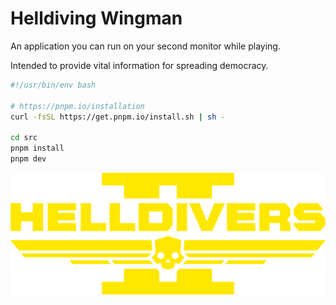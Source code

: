 # Helldiving Wingman

An application you can run on your second monitor while playing.

Intended to provide vital information for spreading democracy.

```sh
#!/usr/bin/env bash

# https://pnpm.io/installation
curl -fsSL https://get.pnpm.io/install.sh | sh -

cd src
pnpm install
pnpm dev
```

![](./src/assets/HD2.png)
